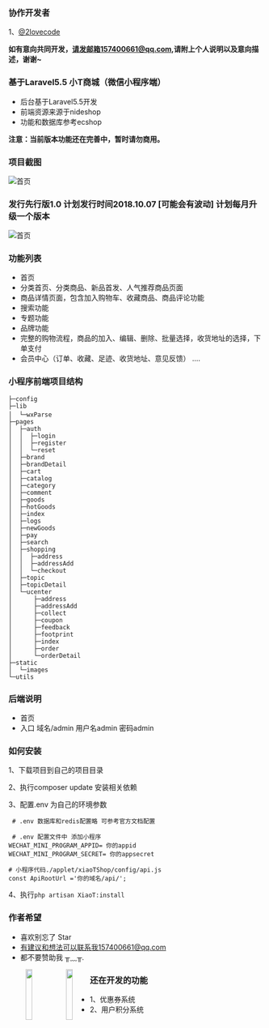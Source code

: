 ### 协作开发者
1、[@2lovecode](https://github.com/2lovecode)


**如有意向共同开发，请发邮箱157400661@qq.com,请附上个人说明以及意向描述，谢谢~**

### 基于Laravel5.5 小T商城（微信小程序端）

+ 后台基于Laravel5.5开发
+ 前端资源来源于nideshop
+ 功能和数据库参考ecshop

**注意：当前版本功能还在完善中，暂时请勿商用。**

### 项目截图

![首页](https://xiaot-static.oss-cn-hangzhou.aliyuncs.com/XiaoT/show/Xiaot_img%20111.jpg)

### 发行先行版1.0  计划发行时间2018.10.07 [可能会有波动]   计划每月升级一个版本

![首页](https://xiaot-static.oss-cn-hangzhou.aliyuncs.com/XiaoT/show/gh_667b391a9af7_344.jpg)

### 功能列表
+ 首页
+ 分类首页、分类商品、新品首发、人气推荐商品页面
+ 商品详情页面，包含加入购物车、收藏商品、商品评论功能
+ 搜索功能
+ 专题功能
+ 品牌功能
+ 完整的购物流程，商品的加入、编辑、删除、批量选择，收货地址的选择，下单支付
+ 会员中心（订单、收藏、足迹、收货地址、意见反馈）
....

### 小程序前端项目结构
```
├─config
├─lib
│  └─wxParse　　　
├─pages
│  ├─auth
│  │  ├─login
│  │  ├─register
│  │  └─reset
│  ├─brand
│  ├─brandDetail
│  ├─cart
│  ├─catalog
│  ├─category
│  ├─comment
│  ├─goods
│  ├─hotGoods
│  ├─index
│  ├─logs
│  ├─newGoods
│  ├─pay
│  ├─search
│  ├─shopping
│  │  ├─address
│  │  ├─addressAdd
│  │  └─checkout
│  ├─topic
│  ├─topicDetail
│  └─ucenter
│      ├─address
│      ├─addressAdd
│      ├─collect
│      ├─coupon
│      ├─feedback
│      ├─footprint
│      ├─index
│      ├─order
│      └─orderDetail
├─static
│  └─images
└─utils
```

### 后端说明
+ 首页
+ 入口  域名/admin  用户名admin  密码admin


### 如何安装

1、下载项目到自己的项目目录

2、执行composer update 安装相关依赖

3、配置.env 为自己的环境参数

```
 # .env 数据库和redis配置略 可参考官方文档配置

 # .env 配置文件中 添加小程序
WECHAT_MINI_PROGRAM_APPID= 你的appid
WECHAT_MINI_PROGRAM_SECRET= 你的appsecret

# 小程序代码./applet/xiaoTShop/config/api.js
const ApiRootUrl ='你的域名/api/';

```

4、执行`php artisan XiaoT:install`


### 作者希望
+ 喜欢别忘了 Star
+ 有建议和想法可以联系我157400661@qq.com
+ 都不要赞助我 ╥﹏╥.

<center>
<img src="https://xiaot-static.oss-cn-hangzhou.aliyuncs.com/XiaoT/minepay.jpg" width="16%" height="16%" style="float:left;margin:-left:20px;" />
<img src="https://xiaot-static.oss-cn-hangzhou.aliyuncs.com/XiaoT/alipay.png" width="16%" height="16%" style="float:left;margin:-left:20px;" />
</center>



### 还在开发的功能
+ 1、优惠券系统
+ 2、用户积分系统
